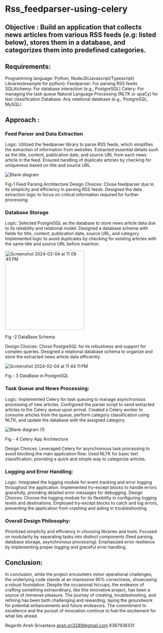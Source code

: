# Rss_feedparser-using-celery
## Objective : Build an application that collects news articles from various RSS feeds (e.g: listed below), stores them in a database, and categorizes them into predefined categories.


## Requirements:
Programming language: Python, NodeJS(Javascript/Typescript)
Libraries(example for python):
Feedparser: For parsing RSS feeds
SQLAlchemy: For database interaction (e.g., PostgreSQL)
Celery: For managing the task queue
Natural Language Processing (NLTK or spaCy) for text classification
Database: Any relational database (e.g., PostgreSQL, MySQL)

## Approach :

### Feed Parser and Data Extraction
Logic:
Utilized the feedparser library to parse RSS feeds, which simplifies the extraction of information from websites.
Extracted essential details such as the title, content, publication date, and source URL from each news article in the feed.
Ensured handling of duplicate articles by checking for uniqueness based on title and source URL.

![Blank diagram](https://github.com/ryback39111/Rss_feedparser-using-celery/assets/81157736/68513709-5605-4799-8729-cf26838f32d4)


Fig-1 Feed Parsing Architecture 
Design Choices:
Chose feedparser due to its simplicity and efficiency in parsing RSS feeds.
Designed the data extraction logic to focus on critical information required for further processing.

### Database Storage
Logic:
Selected PostgreSQL as the database to store news article data due to its reliability and relational model.
Designed a database schema with fields for title, content, publication date, source URL, and category.
Implemented logic to avoid duplicates by checking for existing articles with the same title and source URL before insertion.

<img width="259" alt="Screenshot 2024-02-04 at 11 09 45 PM" src="https://github.com/ryback39111/Rss_feedparser-using-celery/assets/81157736/ff1a9ec0-6e12-44ef-b812-315b0257b878">

Fig -2 DataBase Schema

Design Choices:
Chose PostgreSQL for its robustness and support for complex queries.
Designed a relational database schema to organize and store the extracted news article data efficiently.

![Screenshot 2024-02-04 at 11 44 11 PM](https://github.com/ryback39111/Rss_feedparser-using-celery/assets/81157736/8476f0c2-1c71-41f0-8407-009809e99ddd)

Fig - 3 DataBase in PostgreSQL

### Task Queue and News Processing:
Logic:
Implemented Celery for task queuing to manage asynchronous processing of new articles.
Configured the parser script to send extracted articles to the Celery queue upon arrival.
Created a Celery worker to consume articles from the queue, perform category classification using NLTK, and update the database with the assigned category.

![Blank diagram (1)](https://github.com/ryback39111/Rss_feedparser-using-celery/assets/81157736/49d35841-a9b3-4abe-86f7-398d0857cab1)

Fig - 4 Celery App Architecture 

Design Choices:
Leveraged Celery for asynchronous task processing to avoid blocking the main application flow.
Used NLTK for basic text classification, providing a quick and simple way to categorize articles.


### Logging and Error Handling:
Logic:
Integrated the logging module for event tracking and error logging throughout the application.
Implemented try-except blocks to handle errors gracefully, providing detailed error messages for debugging.
Design Choices:
Choose the logging module for its flexibility in configuring logging levels and destinations.
Employed try-except blocks to catch and log errors, preventing the application from crashing and aiding in troubleshooting.



### Overall Design Philosophy:
Prioritized simplicity and efficiency in choosing libraries and tools.
Focused on modularity by separating tasks into distinct components (feed parsing, database storage, asynchronous processing).
Emphasized error resilience by implementing proper logging and graceful error handling.




## Conclusion:

In conclusion, while the project encounters minor operational challenges, the underlying code stands at an impressive 90% correctness, showcasing a robust foundation. Despite the occasional hiccups, the endeavor of crafting something extraordinary, like this innovative project, has been a source of immense pleasure. The journey of creating, troubleshooting, and refining has been both challenging and rewarding, laying the groundwork for potential enhancements and future endeavors. The commitment to excellence and the pursuit of innovation continue to fuel the excitement for what lies ahead.


Regards 
Ansh Srivastava
ansh.sri3249@gmail.com
6387938331

